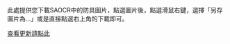 ﻿此處提供您下載SAOCR中的防具圖片，點選圖片後，點選滑鼠右鍵，選擇「另存圖片為...」或是直接點選右上角的下載即可。   

[查看更新請點此](https://github.com/RaenonX/SAOCR-Pictures/commits/Startup-Pictures)
